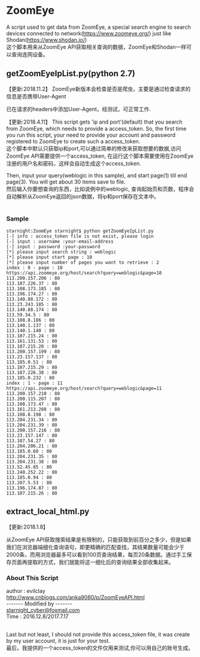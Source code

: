 # ZoomEye

A script used to get data from ZoomEye, a special search engine to search devices connected to network(https://www.zoomeye.org/)
just like Shodan(https://www.shodan.io/)</br>
这个脚本用来从ZoomEye API获取相关查询的数据，ZoomEye和Shodan一样可以查询连网设备。</br>


## getZoomEyeIpList.py(python 2.7)
【更新:2018.11.2】
ZoomEye新版本会检查是否是爬虫，主要是通过检查请求的信息是否携带User-Agent

已在请求的headers中添加User-Agent，经测试，可正常工作.

【更新:2018.4.11】
This script gets 'ip and port'(default) that you search from ZoomEye, which needs to provide a access_token. So, the first time
you run this script, your need to provide your account and password registered to ZoomEye to create such a access_token.</br>
这个脚本中默认只获取ip和port,可以通过简单的修改来获取想要的数据,访问ZoomEye API需要提供一个access_token, 在运行这个脚本需要使用在ZoomEye注册的用户名和密码，这样会自动生成这个access_token.</br>

Then, input your query(weblogic in this sample), and start page(1) till end page(3). You will get about 30 items save to file.<br>
然后输入你要想查询的东西，比如说例中的weblogic, 查询起始页和页数，程序会自动解析从ZoomEye返回的json数据，将ip和port保存在文本中。</br>
</br>

### Sample
    starnight:ZoomEye starnight$ python getZoomEyeIpList.py
    [-] info : access_token file is not exist, please login
    [-] input : username :your-email-address
    [-] input : password :your-password
    [*] please input search string : weblogic
    [*] please input start page : 10
    [*] please input number of pages you want to retrieve : 2
    index : 0 - page : 10
    https://api.zoomeye.org/host/search?query=weblogic&page=10
    113.200.157.206 : 80
    113.107.226.37 : 80
    113.108.173.185 : 80
    113.196.174.27 : 80
    113.140.88.172 : 80
    113.23.243.185 : 80
    113.140.88.174 : 80
    113.59.34.5 : 80
    113.108.8.186 : 80
    113.140.1.137 : 80
    113.140.1.140 : 80
    113.107.215.24 : 80
    113.161.131.53 : 80
    113.107.215.20 : 80
    113.200.157.199 : 80
    113.23.157.137 : 80
    113.185.0.51 : 80
    113.107.215.29 : 80
    113.107.226.38 : 80
    113.185.0.232 : 80
    index : 1 - page : 11
    https://api.zoomeye.org/host/search?query=weblogic&page=11
    113.200.157.210 : 80
    113.200.115.207 : 80
    113.108.173.47 : 80
    113.161.213.208 : 80
    113.108.8.198 : 80
    113.204.231.34 : 80
    113.204.231.39 : 80
    113.200.157.216 : 80
    113.23.157.147 : 80
    113.107.54.27 : 80
    113.204.206.21 : 80
    113.185.0.60 : 80
    113.204.231.35 : 80
    113.204.231.38 : 80
    113.52.45.85 : 80
    113.240.252.22 : 80
    113.185.0.94 : 80
    113.207.5.53 : 80
    113.196.174.87 : 80
    113.107.215.26 : 80

## extract_local_html.py
【更新:2018.1.8】

从ZoomEye API获取搜索结果是有限制的，只能获取到前百分之多少，但是如果我们在浏览器端细化查询语句，即更精确的匹配查找，其结果数量可能会少于2000条，而用浏览器最多可以看到100页查询结果，每页20条数据。通过手工保存页面再提取的方式，我们就能将这一细化后的查询结果全部收集起来。

### About This Script
author  : evilclay </br>
http://www.cnblogs.com/anka9080/p/ZoomEyeAPI.html</br>
------- Modified by -------</br>
starnight_cyber@foxmail.com</br>
Time : 2016.12.8/2017.7.17</br>
</br>

Last but not least, I should not provide this access_token file, it was create by my user account, it is just for your test. </br>
最后，我提供的一个access_token的文件仅用来测试,你可以用自己的账号生成。</br>

